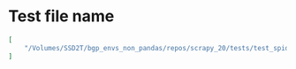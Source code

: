 # Test file name

```json
[
    "/Volumes/SSD2T/bgp_envs_non_pandas/repos/scrapy_20/tests/test_spider.py"
]
```
